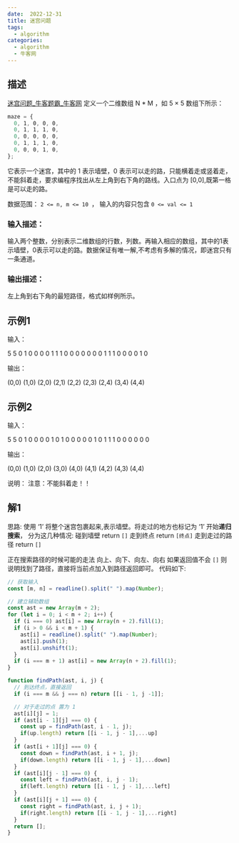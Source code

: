 ```yaml
---
date:  2022-12-31
title: 迷宫问题
tags: 
  - algorithm
categories:
  - algorithm
  - 牛客网
---
```


## 描述
[迷宫问题_牛客题霸_牛客网](https://www.nowcoder.com/practice/cf24906056f4488c9ddb132f317e03bc?tpId=37&tqId=21266&rp=1&ru=/exam/oj/ta&qru=/exam/oj/ta&sourceUrl=%2Fexam%2Foj%2Fta%3FtpId%3D37&difficulty=undefined&judgeStatus=undefined&tags=&title=)
定义一个二维数组 N * M ，如 5 × 5 数组下所示：
```js
maze = {  
  0, 1, 0, 0, 0,  
  0, 1, 1, 1, 0,  
  0, 0, 0, 0, 0,  
  0, 1, 1, 1, 0,  
  0, 0, 0, 1, 0,  
};
```

它表示一个迷宫，其中的 1 表示墙壁，0 表示可以走的路，只能横着走或竖着走，不能斜着走，要求编程序找出从左上角到右下角的路线。入口点为 [0,0],既第一格是可以走的路。

数据范围： `2 <= n, m <= 10 `， 输入的内容只包含 `0 <= val <= 1  `

### 输入描述：

输入两个整数，分别表示二维数组的行数，列数。再输入相应的数组，其中的1表示墙壁，0表示可以走的路。数据保证有唯一解,不考虑有多解的情况，即迷宫只有一条通道。  

### 输出描述：

左上角到右下角的最短路径，格式如样例所示。

## 示例1

输入：

5 5
0 1 0 0 0
0 1 1 1 0
0 0 0 0 0
0 1 1 1 0
0 0 0 1 0

输出：

(0,0)
(1,0)
(2,0)
(2,1)
(2,2)
(2,3)
(2,4)
(3,4)
(4,4)

## 示例2

输入：

5 5
0 1 0 0 0
0 1 0 1 0
0 0 0 0 1
0 1 1 1 0
0 0 0 0 0

输出：

(0,0)
(1,0)
(2,0)
(3,0)
(4,0)
(4,1)
(4,2)
(4,3)
(4,4)

说明：
注意：不能斜着走！！

## 解1
思路:
使用 ‘1’ 将整个迷宫包裹起来,表示墙壁。将走过的地方也标记为 ‘1’
开始**递归搜索**，
分为这几种情况:
碰到墙壁 return `[]`
走到终点 return `[终点]`
走到走过的路径 return `[]`

正在搜索路径的时候可能的走法
向上、向下、向左、向右
如果返回值不会 `[]` 则说明找到了路径，直接将当前点加入到路径返回即可。
代码如下:
```js
// 获取输入
const [m, n] = readline().split(" ").map(Number);

// 建立辅助数组
const ast = new Array(m + 2);
for (let i = 0; i < m + 2; i++) {
  if (i === 0) ast[i] = new Array(n + 2).fill(1);
  if (i > 0 && i < m + 1) {
    ast[i] = readline().split(" ").map(Number);
    ast[i].push(1);
    ast[i].unshift(1);
  }
  if (i === m + 1) ast[i] = new Array(n + 2).fill(1);
}

function findPath(ast, i, j) {
  // 到达终点，直接返回
  if (i === m && j === n) return [[i - 1, j -1]];

  // 对于走过的点 置为 1
  ast[i][j] = 1; 
  if (ast[i - 1][j] === 0) {
    const up = findPath(ast, i - 1, j);
    if(up.length) return [[i - 1, j - 1],...up]
  }
  if (ast[i + 1][j] === 0) {
    const down = findPath(ast, i + 1, j);
    if(down.length) return [[i - 1, j - 1],...down] 
  }
  if (ast[i][j - 1] === 0) {
    const left = findPath(ast, i, j - 1);
    if(left.length) return [[i - 1, j - 1],...left]
  }
  if (ast[i][j + 1] === 0) {
    const right = findPath(ast, i, j + 1);
    if(right.length) return [[i - 1, j - 1],...right]
  }
  return [];
}
```